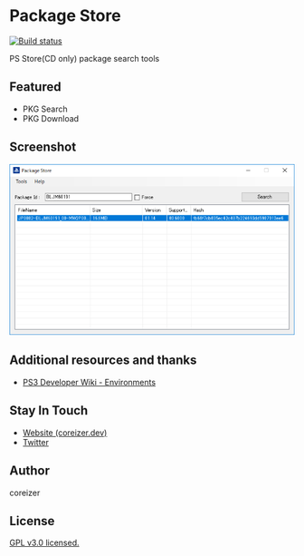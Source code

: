 # Package Store
[![Build status](https://ci.appveyor.com/api/projects/status/5j92bdq3sv9hp7gm?svg=true)](https://ci.appveyor.com/project/coreizer/packagestore)

PS Store(CD only) package search tools

## Featured
 - PKG Search
 - PKG Download

## Screenshot
![ScreenShot](docs/PackageStore.png)

## Additional resources and thanks
 - [PS3 Developer Wiki - Environments](https://www.psdevwiki.com/ps3/Environments)

## Stay In Touch
- [Website (coreizer.dev)](https://www.coreizer.dev)
- [Twitter](https://www.twitter.com/coreizer)

## Author
coreizer

## License
[GPL v3.0 licensed.](LICENSE)
